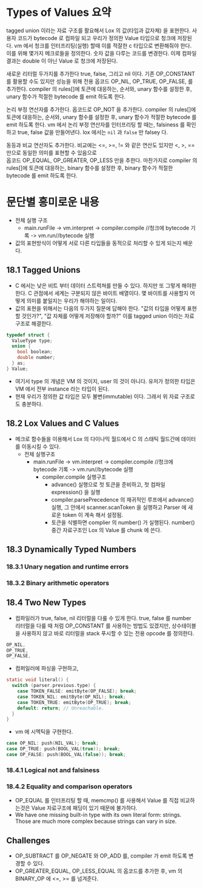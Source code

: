 # Types of Values 요약
tagged union 이라는 자료 구조를 활요해서 Lox 의 값(타입과 값자체) 을 표현한다.
사용자 코드가 bytecode 로 컴파일 되고 우리가 정의한 Value 타입으로 청크에 저장된다. vm 에서 청크를 인터프리팅(실행) 할때 이를 적잘한 c 타입으로 변환해줘야 한다.
이를 위해 몇가지 메크로들을 정의한다.
숫자 값을 다루는 코드를 변경한다. 이제 컴파일 결과는 double 이 아닌 Value 로 청크에 저장된다.

새로운 리터럴 두가지를 추가한다 true, false, 그리고 nil 이다.
기존 OP_CONSTANT 를 활용할 수도 있지만 성능을 위해 전용 옵코드 OP_NIL, OP_TRUE, OP_FALSE, 를 추가한다.
compiler 의 rules[]에 토큰에 대응하는, 순서와, unary 함수를 설정한 후, unary 함수가 적절한 bytecode 를 emit 하도록 한다.

논리 부정 연산자를 추가한다. 옵코드로 OP_NOT 을 추가한다.
compiler 의 rules[]에 토큰에 대응하는, 순서와, unary 함수를 설정한 후, unary 함수가 적절한 bytecode 를 emit 하도록 한다.
vm 에서 논리 부정 연산자를 인터프리팅 할 때는, falsiness 를 확인하고 true, false 값을 만들어낸다. 
lox 에서는 `nil` 과 `false` 만 falsey 다.

동등과 비교 연산자도 추가한다. 비교에는 <=, >=, != 와 같은 연산도 있지만 <, >, == 만으로 동일한 의미를 표현할 수 있음으로   
옵코드 OP_EQUAL, OP_GREATER, OP_LESS 만을 추한다.
마찬가지로 compiler 의 rules[]에 토큰에 대응하는, binary 함수를 설정한 후, binary 함수가 적절한 bytecode 를 emit 하도록 한다.



# 문단별 흥미로운 내용
- 전체 실행 구조
  - main.runFile -> vm.interpret -> compiler.compile //청크에 bytecode 기록 -> vm.run//bytecode 실행
- 값의 표현방식이 어떻게 서로 다른 타입들을 동적으로 처리할 수 있게 되는지 배운다.
## 18.1 Tagged Unions
- C 에서는 낮은 비트 부터 데이터 스트럭쳐를 만들 수 있다. 하지만 또 그렇게 해야한 한다. C 관점에서 세계는 구분되지 않은 바이트 배열이다. 몇 바이트를 사용할지 어떻게 의미를 붙일지는 우리가 해야하는 일이다.
- 값의 표현을 위해서는 다음의 두가지 질문에 답해야 한다. "값의 타입을 어떻게 표현할 것인가?", "값 자체를 어떻게 저장해야 할까?" 이를 tagged union 이라는 자료구조로 해결한다.
```c
typedef struct {
  ValueType type;
  union {
    bool boolean;
    double number;
  } as; 
} Value;
```
- 여기서 type 의 개념은 VM 의 것이지, user 의 것이 아니다. 유저가 정의한 타입은 VM 에서 전부 instance 라는 타입이 된다.
- 현재 우리가 정의한 값 타입은 모두 불변(immutable) 이다. 그래서 위 자료 구조로도 충분하다.
## 18.2 Lox Values and C Values
- 메크로 함수들을 이용해서 Lox 의 다이나믹 월드에서 C 의 스태틱 월드간에 데이터를 이동시킬 수 있다.
  - 전체 실행구조
    - main.runFile -> vm.interpret -> compiler.compile //청크에 bytecode 기록 -> vm.run//bytecode 실행
      - compiler.compile 실행구조
        - advance() 실행으로 첫 토큰을 준비하고, 첫 컴파일 expression() 을 실행 
        - compiler.parsePrecedence 의 재귀적인 루프에서 advance() 실행, 그 안에서 scanner.scanToken 을 실행하고 Parser 에 새로운 token 이 계속 해서 설정됨. 
        - 토큰을 식별하면 complier 의 number() 가 실행된다. number() 중간 자료구조인 Lox 의 Value 를 chunk 에 쓴다.
## 18.3 Dynamically Typed Numbers
### 18.3.1 Unary negation and runtime errors
### 18.3.2 Binary arithmetic operators
## 18.4 Two New Types
- 컴파일러가 true, false, nil 리터럴을 다룰 수 있게 한다. true, false 를 number 리터럴을 다룰 때 처럼 OP_CONSTANT 를 사용하는 방법도 있겠지만, 상수테이블을 사용하지 않고 바로 리터럴을 stack 푸시할 수 있는 전용 opcode 를 정의한다.
```c
OP_NIL,
OP_TRUE,
OP_FALSE,
```
- 컴퍼일러에 파싱을 구현하고, 
```c
static void literal() {
  switch (parser.previous.type) {
    case TOKEN_FALSE: emitByte(OP_FALSE); break;
    case TOKEN_NIL: emitByte(OP_NIL); break;
    case TOKEN_TRUE: emitByte(OP_TRUE); break;
    default: return; // Unreachable.
  }
}
```
- vm 에 시멕틱을 구현한다.
```c
case OP_NIL: push(NIL_VAL); break;
case OP_TRUE: push(BOOL_VAL(true)); break;
case OP_FALSE: push(BOOL_VAL(false)); break;
```
### 18.4.1 Logical not and falsiness
### 18.4.2 Equality and comparison operators
- OP_EQUAL 를 인터프리팅 할 때, memcmp() 를 사용해서 Value 를 직접 비교하는것은 Value 자료구조에 패딩이 있기 때문에 불가하다.
- We have one missing built-in type with its own literal form: strings. Those are much more complex because strings can vary in size. 

## Challenges
- OP_SUBTRACT 를 OP_NEGATE 와 OP_ADD 를, compiler 가 emit 하도록  변경할 수 있다.
- OP_GREATER_EQUAL, OP_LESS_EQUAL 의 옵코드를 추가한 후, vm 의 BINARY_OP 에 <=, >= 를 넘겨준다.
  





